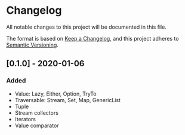 # Changelog
All notable changes to this project will be documented in this file.

The format is based on [Keep a Changelog](https://keepachangelog.com/en/1.0.0/),
and this project adheres to [Semantic Versioning](https://semver.org/spec/v2.0.0.html).

## [0.1.0] - 2020-01-06
### Added
- Value: Lazy, Either, Option, TryTo
- Traversable: Stream, Set, Map, GenericList
- Tuple
- Stream collectors
- Iterators
- Value comparator
